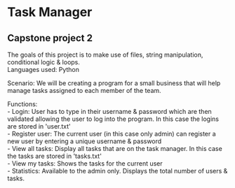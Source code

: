 # Task Manager 

## Capstone project 2

The goals of this project is to make use of files, string manipulation, conditional logic & loops.
<br>Languages used: Python <p>
Scenario: We will be creating a program for a small business that will help manage tasks assigned to each member of the team.
<p>
Functions:<br>
- Login: User has to type in their username & password which are then validated allowing the user to log into the program. In this case the logins are stored in 'user.txt'<br>
- Register user: The current user (in this case only admin) can register a new user by entering a unique username & password <br>
- View all tasks: Display all tasks that are on the task manager. In this case the tasks are stored in 'tasks.txt'<br>
- View my tasks: Shows the tasks for the current user<br>
- Statistics: Available to the admin only. Displays the total number of users & tasks.

